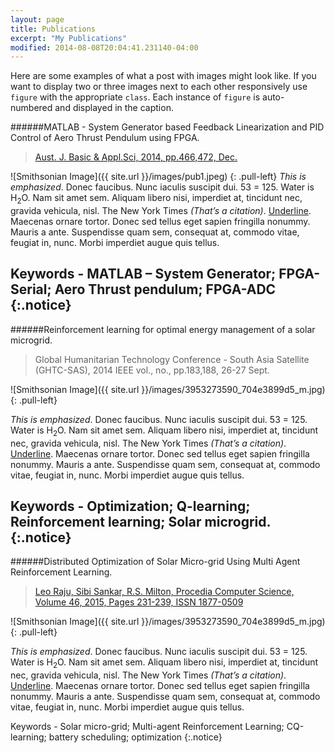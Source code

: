 ```yaml
---
layout: page
title: Publications
excerpt: "My Publications"
modified: 2014-08-08T20:04:41.231140-04:00
---
```


Here are some examples of what a post with images might look like. If you want to display two or three images next to each other responsively use `figure` with the appropriate `class`. Each instance of `figure` is auto-numbered and displayed in the caption.

######MATLAB - System Generator based Feedback Linearization and PID Control of Aero Thrust Pendulum using FPGA.

>[Aust. J. Basic & Appl.Sci, 2014, pp.466,472, Dec.](http://ajbasweb.com/old/ajbas/2014/December/466-472.pdf)

![Smithsonian Image]({{ site.url }}/images/pub1.jpeg)
{: .pull-left}
*This is emphasized*. Donec faucibus. Nunc iaculis suscipit dui. 53 = 125. Water is H<sub>2</sub>O. Nam sit amet sem. Aliquam libero nisi, imperdiet at, tincidunt nec, gravida vehicula, nisl. The New York Times <cite>(That’s a citation)</cite>. <u>Underline</u>. Maecenas ornare tortor. Donec sed tellus eget sapien fringilla nonummy. Mauris a ante. Suspendisse quam sem, consequat at, commodo vitae, feugiat in, nunc. Morbi imperdiet augue quis tellus.

Keywords - MATLAB – System Generator; FPGA-Serial; Aero Thrust pendulum; FPGA-ADC
{:.notice}
---

######Reinforcement learning for optimal energy management of a solar microgrid.

>Global Humanitarian Technology Conference - South Asia Satellite (GHTC-SAS), 2014 IEEE vol., no., pp.183,188, 26-27 Sept.

![Smithsonian Image]({{ site.url }}/images/3953273590_704e3899d5_m.jpg)
{: .pull-left}

*This is emphasized*. Donec faucibus. Nunc iaculis suscipit dui. 53 = 125. Water is H<sub>2</sub>O. Nam sit amet sem. Aliquam libero nisi, imperdiet at, tincidunt nec, gravida vehicula, nisl. The New York Times <cite>(That’s a citation)</cite>. <u>Underline</u>. Maecenas ornare tortor. Donec sed tellus eget sapien fringilla nonummy. Mauris a ante. Suspendisse quam sem, consequat at, commodo vitae, feugiat in, nunc. Morbi imperdiet augue quis tellus.

Keywords - Optimization; Q-learning; Reinforcement learning; Solar microgrid.
{:.notice}
---

######Distributed Optimization of Solar Micro-grid Using Multi Agent Reinforcement Learning.

>[Leo Raju, Sibi Sankar, R.S. Milton, Procedia Computer Science, Volume 46, 2015, Pages 231-239, ISSN 1877-0509](http://www.sciencedirect.com/science/article/pii/S1877050915000800)

![Smithsonian Image]({{ site.url }}/images/3953273590_704e3899d5_m.jpg)
{: .pull-left}

*This is emphasized*. Donec faucibus. Nunc iaculis suscipit dui. 53 = 125. Water is H<sub>2</sub>O. Nam sit amet sem. Aliquam libero nisi, imperdiet at, tincidunt nec, gravida vehicula, nisl. The New York Times <cite>(That’s a citation)</cite>. <u>Underline</u>. Maecenas ornare tortor. Donec sed tellus eget sapien fringilla nonummy. Mauris a ante. Suspendisse quam sem, consequat at, commodo vitae, feugiat in, nunc. Morbi imperdiet augue quis tellus.

Keywords - Solar micro-grid; Multi-agent Reinforcement Learning; CQ-learning; battery scheduling; optimization
{:.notice}
